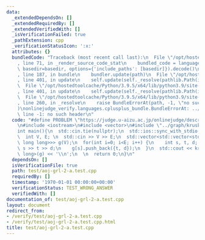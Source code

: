 ```yaml
---
data:
  _extendedDependsOn: []
  _extendedRequiredBy: []
  _extendedVerifiedWith: []
  _isVerificationFailed: true
  _pathExtension: cpp
  _verificationStatusIcon: ':x:'
  attributes: {}
  bundledCode: "Traceback (most recent call last):\n  File \"/opt/hostedtoolcache/Python/3.9.5/x64/lib/python3.9/site-packages/onlinejudge_verify/documentation/build.py\"\
    , line 71, in _render_source_code_stat\n    bundled_code = language.bundle(stat.path,\
    \ basedir=basedir, options={'include_paths': [basedir]}).decode()\n  File \"/opt/hostedtoolcache/Python/3.9.5/x64/lib/python3.9/site-packages/onlinejudge_verify/languages/cplusplus.py\"\
    , line 187, in bundle\n    bundler.update(path)\n  File \"/opt/hostedtoolcache/Python/3.9.5/x64/lib/python3.9/site-packages/onlinejudge_verify/languages/cplusplus_bundle.py\"\
    , line 401, in update\n    self.update(self._resolve(pathlib.Path(included), included_from=path))\n\
    \  File \"/opt/hostedtoolcache/Python/3.9.5/x64/lib/python3.9/site-packages/onlinejudge_verify/languages/cplusplus_bundle.py\"\
    , line 401, in update\n    self.update(self._resolve(pathlib.Path(included), included_from=path))\n\
    \  File \"/opt/hostedtoolcache/Python/3.9.5/x64/lib/python3.9/site-packages/onlinejudge_verify/languages/cplusplus_bundle.py\"\
    , line 260, in _resolve\n    raise BundleErrorAt(path, -1, \"no such header\"\
    )\nonlinejudge_verify.languages.cplusplus_bundle.BundleErrorAt: ../datastructure/UnionFind.hpp:\
    \ line -1: no such header\n"
  code: "#define PROBLEM \"https://judge.u-aizu.ac.jp/onlinejudge/description.jsp?id=GRL_2_A\"\
    \n#include <iostream>\n#include <vector>\n#include \"../graph/kruskal.hpp\"\n\n\
    int main(){\n  std::cin.tie(nullptr);\n  std::ios::sync_with_stdio(false);\n\n\
    \  int V, E; \n  std::cin >> V >> E;\n  std::vector<std::vector<std::pair<int,\
    \ long long>>> g(V);\n  for(int i=0; i<E; i++) {\n    int s, t, d; std::cin >>\
    \ s >> t >> d;\n    g[s].push_back({t, d});\n  }\n  std::cout << kruskal<long\
    \ long>(g) << '\\n';\n  \n  return 0;\n}\n"
  dependsOn: []
  isVerificationFile: true
  path: test/aoj-grl-2-a.test.cpp
  requiredBy: []
  timestamp: '1970-01-01 00:00:00+00:00'
  verificationStatus: TEST_WRONG_ANSWER
  verifiedWith: []
documentation_of: test/aoj-grl-2-a.test.cpp
layout: document
redirect_from:
- /verify/test/aoj-grl-2-a.test.cpp
- /verify/test/aoj-grl-2-a.test.cpp.html
title: test/aoj-grl-2-a.test.cpp
---
```

